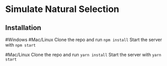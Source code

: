 # Simulate Natural Selection

## Installation
#Windows
#Mac/Linux
Clone the repo and run `npm install`
Start the server with `npm start`

#Mac/Linux
Clone the repo and run `yarn install`
Start the server with `yarn start`